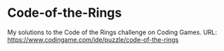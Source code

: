 # Code-of-the-Rings
My solutions to the Code of the Rings challenge on Coding Games. URL: https://www.codingame.com/ide/puzzle/code-of-the-rings

